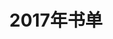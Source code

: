 ---
layout: book
title: 2017年书单
category: 阅读
keywords: 书单，2017
books:
    - title: 记忆错觉
      status: 已读
      author: Dr.Julia Shaw 
      publisher: 北京联合出版公司
      language: 中文
      link: https://book.douban.com/subject/27002390/
      cover: https://img3.doubanio.com/lpic/s29442090.jpg
      description: 了解我们的记忆，更好地了解自己
    - title: 晋朝那些事
      status: 已读
      author: 月满西楼
      publisher: 工人出版社
      language: 中文
      link: https://book.douban.com/subject/3771190/
      cover: https://img3.doubanio.com/lpic/s6027102.jpg
      description: 入门读物，还是要看资质
    - title: 聊斋志异
      status: 已读
      author: 蒲松龄
      publisher: 华夏出版社
      language: 中文
      link: https://book.douban.com/subject/3007640/
      cover: https://img3.doubanio.com/lpic/s6455734.jpg
      description: 虽志怪亦人情也
    - title: 资治通鉴
      status: 在读
      author: 司马光 
      publisher: 岳麓书社
      language: 中文
      link: https://book.douban.com/subject/3522118/
      cover: https://img3.doubanio.com/lpic/s4416851.jpg
      description: 好书
    - title: 美丽新世界
      status: 已读
      author: 阿道司·赫胥黎 
      publisher: 北京理工大学出版社
      language: 中文
      link: https://book.douban.com/subject/25782520/
      cover: https://img3.doubanio.com/lpic/s27208286.jpg
      description: 可以与《1984》结合看
    - title: 旧制度与大革命
      status: 已读
      author: 托克维尔
      publisher: 商务印书馆
      language: 中文
      link: https://book.douban.com/subject/11607261/
      cover: https://img3.doubanio.com/lpic/s16237536.jpg
      description: 历史的画廊里原作总是少，复制品充斥其间
    - title: 白夜行
      status: 已读
      author: 东野圭吾
      publisher: 南海出版公司
      language: 中文
      link: https://book.douban.com/subject/10554308/
      cover: https://img1.doubanio.com/lpic/s24514468.jpg
      description: 从一开始就错了
    - title: 发现的乐趣
      status: 已读
      author: 理查德.费曼
      publisher: 北京联合出版公司
      language: 中文
      link: https://book.douban.com/subject/26776967/
      cover: https://img3.doubanio.com/lpic/s28650756.jpg
      description: 主动地思考问题，一定有收获
---